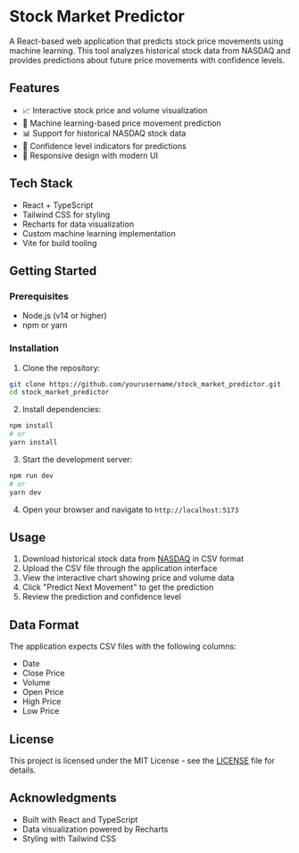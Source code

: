 # Stock Market Predictor

A React-based web application that predicts stock price movements using machine learning. This tool analyzes historical stock data from NASDAQ and provides predictions about future price movements with confidence levels.

## Features

- 📈 Interactive stock price and volume visualization
- 🤖 Machine learning-based price movement prediction
- 📊 Support for historical NASDAQ stock data
- 🎯 Confidence level indicators for predictions
- 📱 Responsive design with modern UI

## Tech Stack

- React + TypeScript
- Tailwind CSS for styling
- Recharts for data visualization
- Custom machine learning implementation
- Vite for build tooling

## Getting Started

### Prerequisites

- Node.js (v14 or higher)
- npm or yarn

### Installation

1. Clone the repository:
```bash
git clone https://github.com/yourusername/stock_market_predictor.git
cd stock_market_predictor
```

2. Install dependencies:
```bash
npm install
# or
yarn install
```

3. Start the development server:
```bash
npm run dev
# or
yarn dev
```

4. Open your browser and navigate to `http://localhost:5173`

## Usage

1. Download historical stock data from [NASDAQ](https://www.nasdaq.com) in CSV format
2. Upload the CSV file through the application interface
3. View the interactive chart showing price and volume data
4. Click "Predict Next Movement" to get the prediction
5. Review the prediction and confidence level

## Data Format

The application expects CSV files with the following columns:
- Date
- Close Price
- Volume
- Open Price
- High Price
- Low Price

## License

This project is licensed under the MIT License - see the [LICENSE](LICENSE) file for details.

## Acknowledgments

- Built with React and TypeScript
- Data visualization powered by Recharts
- Styling with Tailwind CSS 
